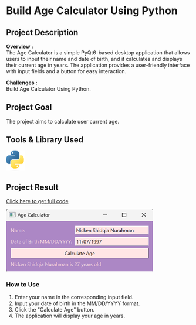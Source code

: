 # Build Age Calculator Using Python

## Project Description

**Overview :**  
The Age Calculator is a simple PyQt6-based desktop application that allows users to input their name and date of birth, and it calculates and displays their current age in years. The application provides a user-friendly interface with input fields and a button for easy interaction.

**Challenges :**  
Build Age Calculator Using Python.

## Project Goal

The project aims to calculate user current age.

## Tools & Library Used

[<img src="./image/python-logo-2.png" alt="python-logo" width="50"/>](https://www.python.org/) &nbsp;

## Project Result

[Click here to get full code](https://github.com/nickenshidqia/Build_Age_Calculator_Using_Python/blob/8a415b6114e4bad56a26fee26bd4d62bc2673004/main.py)

<img src="./image/age_calculator.png" alt="" width = "400"/>

### How to Use

1. Enter your name in the corresponding input field.
2. Input your date of birth in the MM/DD/YYYY format.
3. Click the "Calculate Age" button.
4. The application will display your age in years.
